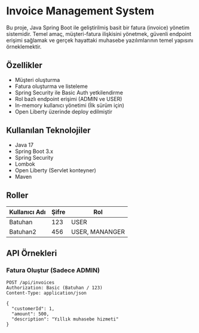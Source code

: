 # Invoice Management System

Bu proje, Java Spring Boot ile geliştirilmiş basit bir fatura (invoice) yönetim sistemidir. 
Temel amaç, müşteri-fatura ilişkisini yönetmek, güvenli endpoint erişimi sağlamak ve gerçek hayattaki muhasebe yazılımlarının temel yapısını örneklemektir.

## Özellikler

- Müşteri oluşturma
- Fatura oluşturma ve listeleme
- Spring Security ile Basic Auth yetkilendirme
- Rol bazlı endpoint erişimi (ADMIN ve USER)
- In-memory kullanıcı yönetimi (İlk sürüm için)
- Open Liberty üzerinde deploy edilmiştir

## Kullanılan Teknolojiler

- Java 17
- Spring Boot 3.x
- Spring Security
- Lombok
- Open Liberty (Servlet konteyner)
- Maven

## Roller

| Kullanıcı Adı | Şifre | Rol    |
|---------------|-------|--------|
| Batuhan         | 123  | USER  |
| Batuhan2        | 456  | USER, MANANGER   |

## API Örnekleri

### Fatura Oluştur (Sadece ADMIN)

```http
POST /api/invoices
Authorization: Basic (Batuhan / 123)
Content-Type: application/json

{
  "customerId": 1,
  "amount": 500,
  "description": "Yıllık muhasebe hizmeti"
}
